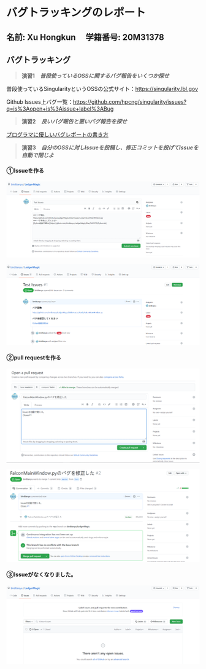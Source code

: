 # バグトラッキングのレポート

## 名前: Xu Hongkun  　学籍番号: 20M31378



## バグトラッキング

> **演習1　*普段使っているOSSに関するバグ報告をいくつか探せ***

普段使っているSingularityというOSSの公式サイト：https://singularity.lbl.gov

Github Issues上バグ一覧：https://github.com/hpcng/singularity/issues?q=is%3Aopen+is%3Aissue+label%3ABug



> **演習2　*良いバグ報告と悪いバグ報告を探せ***

[プログラマに優しいバグレポートの書き方](https://www.slideshare.net/KatsutoshiMakino/ss-11011148)



> **演習3　*自分のOSSに対しIssueを投稿し、修正コミットを投げてIssueを自動で閉じよ***

#### ①Issueを作る

![image-20201030151604639](./XuHongkun/image1.png)

![image-20201030151733285](./XuHongkun/image2.png)

#### ②pull requestを作る

![image-20201030152514725](./XuHongkun/image3.png)

![image-20201030152632907](./XuHongkun/image4.png)

#### ③Issueがなくなりました。

![image-20201030152747187](./XuHongkun/image5.png)
